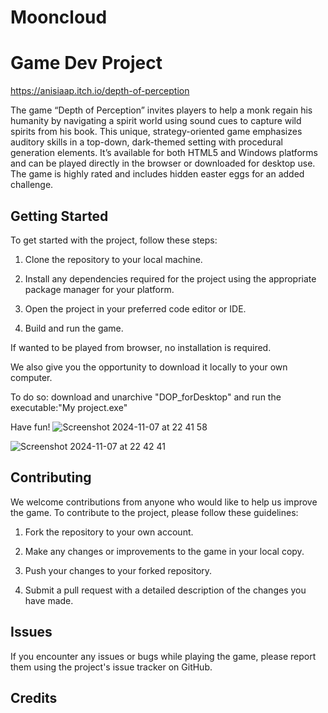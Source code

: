 # Mooncloud
# Game Dev Project
https://anisiaap.itch.io/depth-of-perception

The game “Depth of Perception” invites players to help a monk regain his humanity by navigating a spirit world using sound cues to capture wild spirits from his book. This unique, strategy-oriented game emphasizes auditory skills in a top-down, dark-themed setting with procedural generation elements. It’s available for both HTML5 and Windows platforms and can be played directly in the browser or downloaded for desktop use. The game is highly rated and includes hidden easter eggs for an added challenge.

## Getting Started

To get started with the project, follow these steps:

1. Clone the repository to your local machine.

2. Install any dependencies required for the project using the appropriate package manager for your platform.

3. Open the project in your preferred code editor or IDE.

4. Build and run the game.
   
If wanted to be played from browser, no installation is required.

We also give you the opportunity to download it locally to your own computer.

To do so: download and unarchive "DOP_forDesktop" and run the executable:"My project.exe"

Have fun!
![Screenshot 2024-11-07 at 22 41 58](https://github.com/user-attachments/assets/5b450de1-7aab-4fca-89ac-207e708a1066)

![Screenshot 2024-11-07 at 22 42 41](https://github.com/user-attachments/assets/9c27c1ce-85ee-4eef-8f03-40a4cc3478d2)

## Contributing

We welcome contributions from anyone who would like to help us improve the game. To contribute to the project, please follow these guidelines:

1. Fork the repository to your own account.

2. Make any changes or improvements to the game in your local copy.

3. Push your changes to your forked repository.

4. Submit a pull request with a detailed description of the changes you have made.

## Issues

If you encounter any issues or bugs while playing the game, please report them using the project's issue tracker on GitHub.

## Credits


